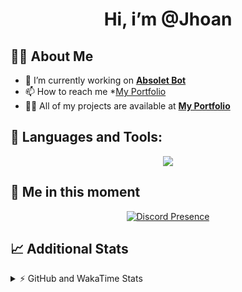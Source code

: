 <h1 align="center">Hi, i’m @Jhoan</h1>

## 🙋‍♂️ About Me

- 🔭 I’m currently working on **[Absolet Bot](https://strider.cloud)**
- 📫 How to reach me *[My Portfolio](https://jhoan.me/contact)
- 👨‍💻 All of my projects are available at **[My Portfolio](https://jhoan.me)**

## 🚀 Languages and Tools:
<p align="center">
  <a href="https://skillicons.dev">
    <img src="https://skillicons.dev/icons?i=js,ts,html,css,bootstrap,nodejs,express,vscode,neovim,vim,atom,cloudflare,git,github,discord,bots,linux,mongodb,nginx,redis,wordpress,heroku&perline=11" />
  </a>
</p>
  
## 👤 Me in this moment
<p align="center">
    <a href="https://discord.com/users/612460795124776960" target="_blank" rel="nofollow">
        <img src="https://lanyard-profile-readme.vercel.app/api/612460795124776960?idleMessage=Probably%20coding%20Absolet..." alt="Discord Presence" align="center">
    </a>
</p>

## 📈 Additional Stats
<details>
    <summary>⚡ GitHub and WakaTime Stats</summary>
    <br/>

<!--START_SECTION:waka-->
![Code Time](http://img.shields.io/badge/Code%20Time-463%20hrs%2055%20mins-blue)

**🐱 My GitHub Data** 

> 🏆 950 Contributions in the Year 2022
 > 
> 📦 167.8 kB Used in GitHub's Storage 
 > 
> 💼 Opted to Hire
 > 
> 📜 4 Public Repositories 
 > 
> 🔑 34 Private Repositories  
 > 
**I'm an Early 🐤** 

```text
🌞 Morning    84 commits     ██░░░░░░░░░░░░░░░░░░░░░░░   11.38% 
🌆 Daytime    327 commits    ███████████░░░░░░░░░░░░░░   44.31% 
🌃 Evening    297 commits    ██████████░░░░░░░░░░░░░░░   40.24% 
🌙 Night      30 commits     █░░░░░░░░░░░░░░░░░░░░░░░░   4.07%

```
📅 **I'm Most Productive on Saturday** 

```text
Monday       121 commits    ████░░░░░░░░░░░░░░░░░░░░░   16.4% 
Tuesday      126 commits    ████░░░░░░░░░░░░░░░░░░░░░   17.07% 
Wednesday    125 commits    ████░░░░░░░░░░░░░░░░░░░░░   16.94% 
Thursday     73 commits     ██░░░░░░░░░░░░░░░░░░░░░░░   9.89% 
Friday       83 commits     ██░░░░░░░░░░░░░░░░░░░░░░░   11.25% 
Saturday     143 commits    ████░░░░░░░░░░░░░░░░░░░░░   19.38% 
Sunday       67 commits     ██░░░░░░░░░░░░░░░░░░░░░░░   9.08%

```


📊 **This Week I Spent My Time On** 

```text
⌚︎ Time Zone: America/Bogota

💬 Programming Languages: 
JavaScript               6 hrs 10 mins       ███████████████░░░░░░░░░░   60.79% 
TypeScript               1 hr 25 mins        ███░░░░░░░░░░░░░░░░░░░░░░   13.99% 
YAML                     58 mins             ██░░░░░░░░░░░░░░░░░░░░░░░   9.59% 
EJS                      41 mins             █░░░░░░░░░░░░░░░░░░░░░░░░   6.78% 
JSON                     24 mins             █░░░░░░░░░░░░░░░░░░░░░░░░   4.09%

🔥 Editors: 
VS Code                  10 hrs 10 mins      █████████████████████████   100.0%

🐱‍💻 Projects: 
Absolet-Bot              7 hrs 54 mins       ███████████████████░░░░░░   77.71% 
bloom-security           1 hr 8 mins         ██░░░░░░░░░░░░░░░░░░░░░░░   11.25% 
Strider-System           41 mins             █░░░░░░░░░░░░░░░░░░░░░░░░   6.84% 
ddos_script              22 mins             █░░░░░░░░░░░░░░░░░░░░░░░░   3.76% 
sexbor                   1 min               ░░░░░░░░░░░░░░░░░░░░░░░░░   0.28%

💻 Operating System: 
Linux                    10 hrs 10 mins      █████████████████████████   100.0%

```

**I Mostly Code in JavaScript** 

```text
JavaScript               16 repos            ████████████████░░░░░░░░░   66.67% 
Java                     3 repos             ███░░░░░░░░░░░░░░░░░░░░░░   12.5% 
TypeScript               2 repos             ██░░░░░░░░░░░░░░░░░░░░░░░   8.33% 
Shell                    1 repo              █░░░░░░░░░░░░░░░░░░░░░░░░   4.17% 
CSS                      1 repo              █░░░░░░░░░░░░░░░░░░░░░░░░   4.17%

```



 Last Updated on 26/10/2022 05:50:46 UTC
<!--END_SECTION:waka-->
</details>
